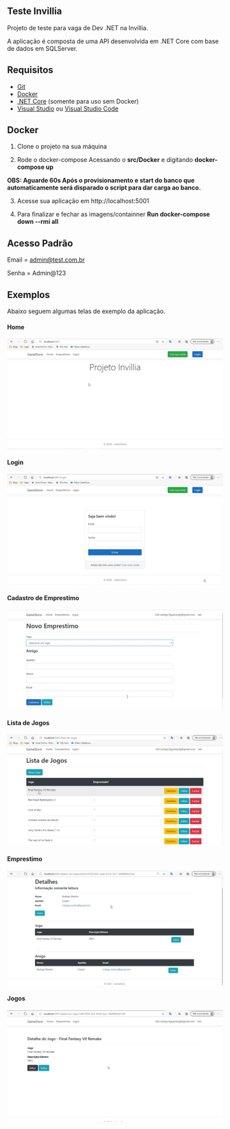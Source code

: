 ## Teste Invillia

Projeto de teste para vaga de Dev .NET na Invillia.
 
A aplicação é composta de uma API desenvolvida em .NET Core com base de dados em SQLServer.

## Requisitos

- [Git](https://git-scm.com/)
- [Docker](https://www.docker.com/) 
- [.NET Core](https://dotnet.microsoft.com/) (somente para uso sem Docker)
- [Visual Studio](https://visualstudio.microsoft.com/pt-br/vs/) ou [Visual Studio Code](https://code.visualstudio.com/)


## Docker

1. Clone o projeto na sua máquina

2. Rode o docker-compose
Acessando o **src/Docker** e digitando **docker-compose up**

**OBS: Aguarde 60s Após o provisionamento e start do banco que automaticamente será disparado o script para dar carga ao banco.**

3. Acesse sua aplicação em http://localhost:5001

4. Para finalizar e fechar as imagens/containner
**Run docker-compose down --rmi all** 

## Acesso Padrão

Email = admin@test.com.br

Senha = Admin@123

## Exemplos

Abaixo seguem algumas telas de exemplo da aplicação. 

#### Home 
![Home](docs/Home.jpg)

#### Login 
![Login](docs/Login.jpg)

#### Cadastro de Emprestimo 
![Cadastro de Emprestimo](docs/Emprestimo-Novo.jpg)

#### Lista de Jogos 
![Lista de Jogos](docs/Jogos-Lista.jpg)

#### Emprestimo 
![Emprestimo](docs/Emprestimo-Detalhes.jpg)

#### Jogos 
![Jogos](docs/Jogos-Detalhes.jpg)
